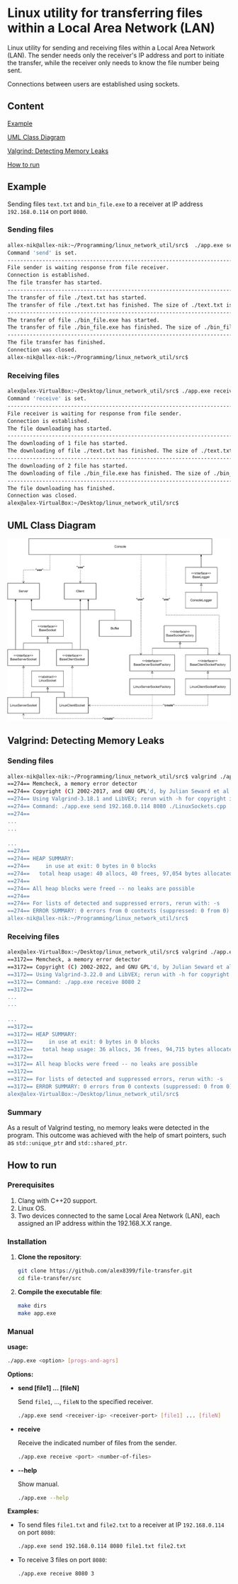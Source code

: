 # Linux utility for transferring files within a Local Area Network (LAN)

Linux utility for sending and receiving files within a Local Area Network (LAN). The sender needs only the receiver's IP address and port to initiate the transfer, while the receiver only needs to know the file number being sent.

Connections between users are established using sockets.

## Content

[Example](#example)

[UML Class Diagram](#uml-class-diagram)

[Valgrind: Detecting Memory Leaks](#valgrind-detecting-memory-leaks)

[How to run](#how-to-run)


## Example

Sending files `text.txt` and `bin_file.exe` to a receiver at IP address `192.168.0.114` on port `8080`.

### Sending files

```bash
allex-nik@allex-nik:~/Programming/linux_network_util/src$  ./app.exe send 192.168.0.114 8080 ./text.txt ./bin_file.exe
Command 'send' is set.
---------------------------------------------------------------------------
File sender is waiting response from file receiver.
Connection is established.
The file transfer has started.
---------------------------------------------------------------------------
The transfer of file ./text.txt has started.
The transfer of file ./text.txt has finished. The size of ./text.txt is 16342 bites.
---------------------------------------------------------------------------
The transfer of file ./bin_file.exe has started.
The transfer of file ./bin_file.exe has finished. The size of ./bin_file.exe is 82856 bites.
---------------------------------------------------------------------------
The file transfer has finished.
Connection was closed.
allex-nik@allex-nik:~/Programming/linux_network_util/src$ 
```


### Receiving files

```bash
alex@alex-VirtualBox:~/Desktop/linux_network_util/src$ ./app.exe receive 8080 2
Command 'receive' is set.
---------------------------------------------------------------------------
File receiver is waiting for response from file sender.
Connection is established.
The file downloading has started.
---------------------------------------------------------------------------
The downloading of 1 file has started.
The downloading of file ./text.txt has finished. The size of ./text.txt is 16342 bites.
---------------------------------------------------------------------------
The downloading of 2 file has started.
The downloading of file ./bin_file.exe has finished. The size of ./bin_file.exe is 82856 bites.
---------------------------------------------------------------------------
The file downloading has finished.
Connection was closed.
alex@alex-VirtualBox:~/Desktop/linux_network_util/src$
```


## UML Class Diagram
![images](/docs/diagram/UMLClassDiagram.drawio.svg)

## Valgrind: Detecting Memory Leaks

### Sending files

```bash
allex-nik@allex-nik:~/Programming/linux_network_util/src$ valgrind ./app.exe send 192.168.0.114 8080 ./LinuxSockets.cpp ./Console.o
==274== Memcheck, a memory error detector
==274== Copyright (C) 2002-2017, and GNU GPL'd, by Julian Seward et al.
==274== Using Valgrind-3.18.1 and LibVEX; rerun with -h for copyright info
==274== Command: ./app.exe send 192.168.0.114 8080 ./LinuxSockets.cpp ./Console.o
==274==
...
...

...
==274== 
==274== HEAP SUMMARY:
==274==     in use at exit: 0 bytes in 0 blocks
==274==   total heap usage: 40 allocs, 40 frees, 97,054 bytes allocated
==274==
==274== All heap blocks were freed -- no leaks are possible
==274==
==274== For lists of detected and suppressed errors, rerun with: -s
==274== ERROR SUMMARY: 0 errors from 0 contexts (suppressed: 0 from 0)
allex-nik@allex-nik:~/Programming/linux_network_util/src$ 
```

### Receiving files

```bash
alex@alex-VirtualBox:~/Desktop/linux_network_util/src$ valgrind ./app.exe receive 8080 2
==3172== Memcheck, a memory error detector
==3172== Copyright (C) 2002-2022, and GNU GPL'd, by Julian Seward et al.
==3172== Using Valgrind-3.22.0 and LibVEX; rerun with -h for copyright info
==3172== Command: ./app.exe receive 8080 2
==3172==
...
...

...
==3172== 
==3172== HEAP SUMMARY:
==3172==     in use at exit: 0 bytes in 0 blocks
==3172==   total heap usage: 36 allocs, 36 frees, 94,715 bytes allocated
==3172== 
==3172== All heap blocks were freed -- no leaks are possible
==3172== 
==3172== For lists of detected and suppressed errors, rerun with: -s
==3172== ERROR SUMMARY: 0 errors from 0 contexts (suppressed: 0 from 0)
alex@alex-VirtualBox:~/Desktop/linux_network_util/src$
```

### Summary
As a result of Valgrind testing, no memory leaks were detected in the program. This outcome was achieved with the help of smart pointers, such as ```std::unique_ptr``` and ```std::shared_ptr```.


## How to run

### Prerequisites
1. Clang with C++20 support.
2. Linux OS.
3. Two devices connected to the same Local Area Network (LAN), each assigned an IP address within the 192.168.X.X range.


### Installation

1. **Clone the repository**:
    ```bash
    git clone https://github.com/alex8399/file-transfer.git
    cd file-transfer/src
    ```

2. **Compile the executable file**:
    ```bash
    make dirs
    make app.exe
    ```

### Manual

**usage:**

```bash
./app.exe <option> [progs-and-agrs]
```

**Options:**

- **send <receiver-ip> <receiver-port> [file1] ... [fileN]**

  Send `file1`, ..., `fileN` to the specified receiver.

  ```bash
  ./app.exe send <receiver-ip> <receiver-port> [file1] ... [fileN]
  ```

- **receive <port> <number-of-files>**

  Receive the indicated number of files from the sender.

  ```bash
  ./app.exe receive <port> <number-of-files>
  ```

- **--help**

  Show manual.

  ```bash
  ./app.exe --help
  ```

**Examples:**

- To send files `file1.txt` and `file2.txt` to a receiver at IP `192.168.0.114` on port `8080`:

  ```bash
  ./app.exe send 192.168.0.114 8080 file1.txt file2.txt
  ```

- To receive 3 files on port `8080`:

  ```bash
  ./app.exe receive 8080 3
  ```
